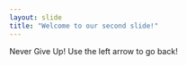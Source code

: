 ```yaml
---
layout: slide
title: "Welcome to our second slide!"
---
```

Never Give Up!
Use the left arrow to go back!
